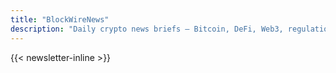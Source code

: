```yaml
---
title: "BlockWireNews"
description: "Daily crypto news briefs — Bitcoin, DeFi, Web3, regulation & market moves."
---
```


{{< newsletter-inline >}}
